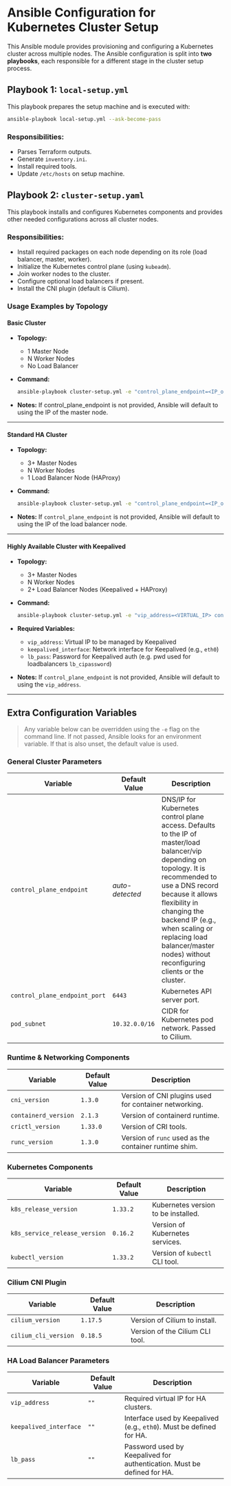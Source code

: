 # Ansible Configuration for Kubernetes Cluster Setup

This Ansible module provides provisioning and configuring a Kubernetes cluster across multiple nodes. The Ansible configuration is split into **two playbooks**, each responsible for a different stage in the cluster setup process.

## Playbook 1: `local-setup.yml`

This playbook prepares the setup machine and is executed with:
```bash
ansible-playbook local-setup.yml --ask-become-pass
```

### Responsibilities:
- Parses Terraform outputs.
- Generate `inventory.ini`.
- Install required tools.
- Update `/etc/hosts` on setup machine.

## Playbook 2: `cluster-setup.yaml`

This playbook installs and configures Kubernetes components and provides other needed configurations across all cluster nodes.

### Responsibilities:
- Install required packages on each node depending on its role (load balancer, master, worker).
- Initialize the Kubernetes control plane (using `kubeadm`).
- Join worker nodes to the cluster.
- Configure optional load balancers if present.
- Install the CNI plugin (default is Cilium).

### Usage Examples by Topology

#### Basic Cluster
- **Topology:**
  - 1 Master Node
  - N Worker Nodes
  - No Load Balancer

- **Command:**
  ```bash
  ansible-playbook cluster-setup.yml -e "control_plane_endpoint=<IP_or_DNS>" -i inventory.ini
  ```

- **Notes:**
   If control_plane_endpoint is not provided, Ansible will default to using the IP of the master node.

---

#### Standard HA Cluster
- **Topology:**
  - 3+ Master Nodes
  - N Worker Nodes
  - 1 Load Balancer Node (HAProxy)

- **Command:**
  ```bash
  ansible-playbook cluster-setup.yml -e "control_plane_endpoint=<IP_or_DNS>" -i inventory.ini
  ```

- **Notes:**
  If `control_plane_endpoint` is not provided, Ansible will default to using the IP of the load balancer node.

---

#### Highly Available Cluster with Keepalived
- **Topology:**
  - 3+ Master Nodes
  - N Worker Nodes
  - 2+ Load Balancer Nodes (Keepalived + HAProxy)

- **Command:**
  ```bash
  ansible-playbook cluster-setup.yml -e "vip_address=<VIRTUAL_IP> control_plane_endpoint=<IP_or_DNS> keepalived_interface=<interface> lb_pass=<lb_pwd>" -i inventory.ini
  ```

- **Required Variables:**
  - `vip_address`: Virtual IP to be managed by Keepalived
  - `keepalived_interface`: Network interface for Keepalived (e.g., `eth0`)
  - `lb_pass`: Password for Keepalived auth (e.g. pwd used for loadbalancers `lb_cipassword`)

- **Notes:**
  If `control_plane_endpoint` is not provided, Ansible will default to using the `vip_address`.

---

## Extra Configuration Variables

> Any variable below can be overridden using the `-e` flag on the command line. If not passed, Ansible looks for an environment variable. If that is also unset, the default value is used.

### General Cluster Parameters

| Variable                      | Default Value   | Description                                                                                                                      |
|------------------------------|-----------------|----------------------------------------------------------------------------------------------------------------------------------|
| `control_plane_endpoint`      | *auto-detected* | DNS/IP for Kubernetes control plane access. Defaults to the IP of master/load balancer/vip depending on topology. It is recommended to use a DNS record because it allows flexibility in changing the backend IP (e.g., when scaling or replacing load balancer/master nodes) without reconfiguring clients or the cluster.           |
| `control_plane_endpoint_port` | `6443`          | Kubernetes API server port.                                                                                                      |
| `pod_subnet`                  | `10.32.0.0/16`  | CIDR for Kubernetes pod network. Passed to Cilium.                                                                               |

### Runtime & Networking Components

| Variable             | Default Value  | Description                                                 |
|----------------------|----------------|-------------------------------------------------------------|
| `cni_version`        | `1.3.0`        | Version of CNI plugins used for container networking.       |
| `containerd_version` | `2.1.3`        | Version of containerd runtime.                              |
| `crictl_version`     | `1.33.0`       | Version of CRI tools.                                       |
| `runc_version`       | `1.3.0`        | Version of `runc` used as the container runtime shim.       |

### Kubernetes Components

| Variable                      | Default Value  | Description                          |
|-------------------------------|----------------|--------------------------------------|
| `k8s_release_version`         | `1.33.2`       | Kubernetes version to be installed.  |
| `k8s_service_release_version` | `0.16.2`       | Version of Kubernetes services.      |
| `kubectl_version`             | `1.33.2`       | Version of `kubectl` CLI tool.       |

### Cilium CNI Plugin

| Variable             | Default Value  | Description                        |
|----------------------|----------------|------------------------------------|
| `cilium_version`     | `1.17.5`       | Version of Cilium to install.      |
| `cilium_cli_version` | `0.18.5`       | Version of the Cilium CLI tool.    |

### HA Load Balancer Parameters

| Variable              | Default Value | Description                                                               |
|-----------------------|----------------|--------------------------------------------------------------------------|
| `vip_address`         | `""`           | Required virtual IP for HA clusters.                                     |
| `keepalived_interface`| `""`           | Interface used by Keepalived (e.g., `eth0`). Must be defined for HA.     |
| `lb_pass`             | `""`           | Password used by Keepalived for authentication. Must be defined for HA.  |


